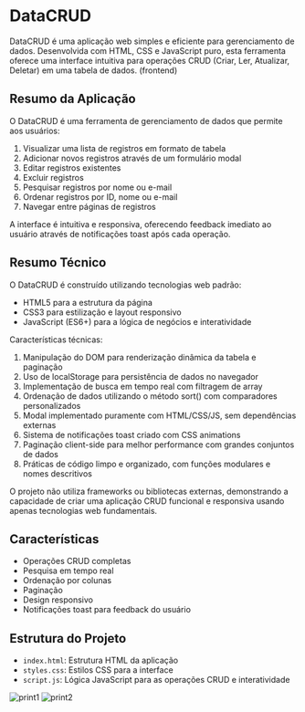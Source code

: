 # DataCRUD 

DataCRUD é uma aplicação web simples e eficiente para gerenciamento de dados. Desenvolvida com HTML, CSS e JavaScript puro, esta ferramenta oferece uma interface intuitiva para operações CRUD (Criar, Ler, Atualizar, Deletar) em uma tabela de dados. (frontend)

## Resumo da Aplicação

O DataCRUD é uma ferramenta de gerenciamento de dados que permite aos usuários:

1. Visualizar uma lista de registros em formato de tabela
2. Adicionar novos registros através de um formulário modal
3. Editar registros existentes
4. Excluir registros
5. Pesquisar registros por nome ou e-mail
6. Ordenar registros por ID, nome ou e-mail
7. Navegar entre páginas de registros

A interface é intuitiva e responsiva, oferecendo feedback imediato ao usuário através de notificações toast após cada operação.

## Resumo Técnico

O DataCRUD é construído utilizando tecnologias web padrão:

- HTML5 para a estrutura da página
- CSS3 para estilização e layout responsivo
- JavaScript (ES6+) para a lógica de negócios e interatividade

Características técnicas:

1. Manipulação do DOM para renderização dinâmica da tabela e paginação
2. Uso de localStorage para persistência de dados no navegador
3. Implementação de busca em tempo real com filtragem de array
4. Ordenação de dados utilizando o método sort() com comparadores personalizados
5. Modal implementado puramente com HTML/CSS/JS, sem dependências externas
6. Sistema de notificações toast criado com CSS animations
7. Paginação client-side para melhor performance com grandes conjuntos de dados
8. Práticas de código limpo e organizado, com funções modulares e nomes descritivos

O projeto não utiliza frameworks ou bibliotecas externas, demonstrando a capacidade de criar uma aplicação CRUD funcional e responsiva usando apenas tecnologias web fundamentais.

## Características

- Operações CRUD completas
- Pesquisa em tempo real
- Ordenação por colunas
- Paginação
- Design responsivo
- Notificações toast para feedback do usuário

## Estrutura do Projeto

- `index.html`: Estrutura HTML da aplicação
- `styles.css`: Estilos CSS para a interface
- `script.js`: Lógica JavaScript para as operações CRUD e interatividade


![print1](https://github.com/user-attachments/assets/038ee85d-fb11-4e87-8185-8a84356eba1b)
![print2](https://github.com/user-attachments/assets/49a24ba6-92f4-4a0b-a9de-f50a18267912)

